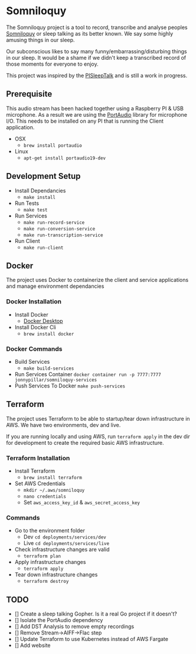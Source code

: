 # Somniloquy

The Somniloquy project is a tool to record, transcribe and analyse peoples [Somniloquy](https://en.wikipedia.org/wiki/Somniloquy) or sleep talking as its better known. We say some highly amusing things in our sleep.

Our subconscious likes to say many funny/embarrassing/disturbing things in our sleep. It would be a shame if we didn't keep a transcribed record of those moments for everyone to enjoy.

This project was inspired by the [PISleepTalk](https://thomaskekeisen.de/en/blog/record-sleeptalk-pisleeptalk/) and is still a work in progress.

## Prerequisite

This audio stream has been hacked together using a Raspberry PI & USB microphone. As a result we are using the [PortAudio](http://portaudio.com/) library for microphone I/O. This needs to be installed on any PI that is running the Client application.

- OSX
  - `brew install portaudio`
- Linux
  - `apt-get install portaudio19-dev`

## Development Setup

- Install Dependancies
  - `make install`
- Run Tests
  - `make test`
- Run Services
  - `make run-record-service`
  - `make run-conversion-service`
  - `make run-transcription-service`
- Run Client
  - `make run-client`

## Docker

The project uses Docker to containerize the client and service applications and manage environment dependancies

### Docker Installation

- Install Docker
  - [Docker Desktop](https://www.docker.com/products/docker-desktop)
- Install Docker Cli
  - `brew install docker`

### Docker Commands

- Build Services
  - `make build-services`
- Run Services Container
  `docker container run -p 7777:7777 jonnypillar/somniloquy-services`
- Push Services To Docker
  `make push-services`

## Terraform

The project uses Terraform to be able to startup/tear down infrastructure in AWS. We have two environments, dev and live. 

If you are running locally and using AWS, run `terraform apply` in the dev dir for development to create the required basic AWS infrastructure.

### Terraform Installation

- Install Terraform
  - `brew install terraform`
- Set AWS Credentials
  - `mkdir ~/.aws/somniloquy`
  - `nano credentials`
  - Set `aws_access_key_id` & `aws_secret_access_key`

### Commands

- Go to the environment folder
  - Dev `cd deployments/services/dev`
  - Live `cd deployments/services/live`
- Check infrastructure changes are valid
  - `terraform plan`
- Apply infrastructure changes
  - `terraform apply`
- Tear down infrastructure changes
  - `terraform destroy`

## TODO

- [] Create a sleep talking Gopher. Is it a real Go project if it doesn't?
- [] Isolate the PortAudio dependency
- [] Add DST Analysis to remove empty recordings
- [] Remove Stream->AIFF->Flac step
- [] Update Terraform to use Kubernetes instead of AWS Fargate
- [] Add website